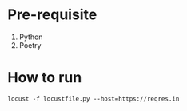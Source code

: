 # Pre-requisite

1. Python
2. Poetry

# How to run

`locust -f locustfile.py --host=https://reqres.in`